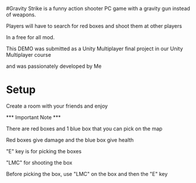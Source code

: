 #Gravity Strike
is a funny action shooter PC game with a gravity gun instead of weapons.

Players will have to search for red boxes and shoot them at other players

In a free for all mod.

This DEMO was submitted as a Unity Multiplayer final project in our Unity Multiplayer course

and was passionately developed by Me

# Setup 
Create a room with your friends and enjoy

*** Important Note ***

There are red boxes and 1 blue box that you can pick on the map

Red boxes give damage and the blue box give health

"E" key is for picking the boxes

"LMC" for shooting the box

Before picking the box, use "LMC" on the box and then the "E" key
